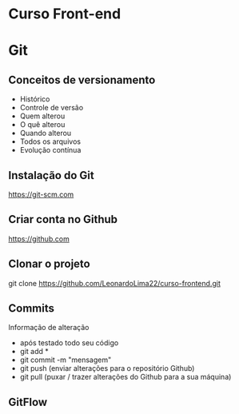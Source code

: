 # Curso Front-end

# Git

## Conceitos de versionamento
- Histórico
- Controle de versão
- Quem alterou
- O quê alterou
- Quando alterou
- Todos os arquivos
- Evolução contínua

## Instalação do Git
https://git-scm.com

## Criar conta no Github
https://github.com

## Clonar o projeto
git clone https://github.com/LeonardoLima22/curso-frontend.git

## Commits
Informação de alteração
-   após testado todo seu código
- git add *
- git commit -m "mensagem"
- git push (enviar alterações para o repositório Github)
- git pull (puxar / trazer alterações do Github para a sua máquina)

## GitFlow
